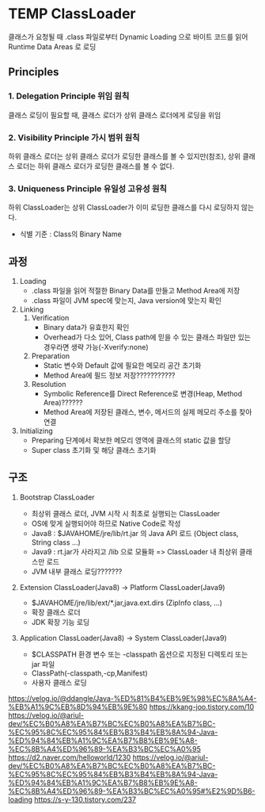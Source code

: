 # TEMP ClassLoader
클래스가 요청될 때 .class 파일로부터 Dynamic Loading 으로 바이트 코드를 읽어 Runtime Data Areas 로 로딩

## Principles
### 1. Delegation Principle 위임 원칙
클래스 로딩이 필요할 때, 클래스 로더가 상위 클래스 로더에게 로딩을 위임
### 2. Visibility Principle 가시 범위 원칙
하위 클래스 로더는 상위 클래스 로더가 로딩한 클래스를 볼 수 있지만(참조), 상위 클래스 로더는 하위 클래스 로더가 로딩한 클래스를 볼 수 없다.   
### 3. Uniqueness Principle 유일성 고유성 원칙
하위 ClassLoader는 상위 ClassLoader가 이미 로딩한 클래스를 다시 로딩하지 않는다.
- 식별 기준 : Class의 Binary Name

## 과정
1. Loading
    - .class 파일을 읽어 적절한 Binary Data를 만들고 Method Area에 저장
    - .class 파일이 JVM spec에 맞는지, Java version에 맞는지 확인
2. Linking
    1) Verification
        - Binary data가 유효한지 확인
        - Overhead가 다소 있어, Class path에 믿을 수 있는 클래스 파일만 있는 경우라면 생략 가능(-Xverify:none)
    2) Preparation
        - Static 변수와 Default 값에 필요한 메모리 공간 초기화
        - Method Area에 필드 정보 저장???????????
    3) Resolution
        - Symbolic Reference를 Direct Reference로 변경(Heap, Method Area)??????
        - Method Area에 저장된 클래스, 변수, 메서드의 실제 메모리 주소를 찾아 연결
3. Initializing
    - Preparing 단계에서 확보한 메모리 영역에 클래스의 static 값을 할당
    - Super class 초기화 및 해당 클래스 초기화


## 구조

1. Bootstrap ClassLoader
    - 최상위 클래스 로더, JVM 시작 시 최초로 실행되는 ClassLoader
    - OS에 맞게 실행되어야 하므로 Native Code로 작성
    - Java8 : $JAVAHOME/jre/lib/rt.jar 의 Java API 로드 (Object class, String class ...)
    - Java9 : rt.jar가 사라지고 /lib 으로 모듈화 => ClassLoader 내 최상위 클래스만 로드
    - JVM 내부 클래스 로딩???????

2. Extension ClassLoader(Java8) -> Platform ClassLoader(Java9)
    - $JAVAHOME/jre/lib/ext/*.jar,java.ext.dirs (ZipInfo class, ...)
    - 확장 클래스 로더
    - JDK 확장 기능 로딩

3. Application ClassLoader(Java8) -> System ClassLoader(Java9)
    - $CLASSPATH 환경 변수 또는 -classpath 옵션으로 지정된 디렉토리 또는 jar 파일
    - ClassPath(-classpath,-cp,Manifest)
    - 사용자 클래스 로딩


https://velog.io/@ddangle/Java-%ED%81%B4%EB%9E%98%EC%8A%A4-%EB%A1%9C%EB%8D%94%EB%9E%80
https://kkang-joo.tistory.com/10
https://velog.io/@ariul-dev/%EC%B0%A8%EA%B7%BC%EC%B0%A8%EA%B7%BC-%EC%95%8C%EC%95%84%EB%B3%B4%EB%8A%94-Java-%ED%94%84%EB%A1%9C%EA%B7%B8%EB%9E%A8-%EC%8B%A4%ED%96%89-%EA%B3%BC%EC%A0%95
https://d2.naver.com/helloworld/1230
https://velog.io/@ariul-dev/%EC%B0%A8%EA%B7%BC%EC%B0%A8%EA%B7%BC-%EC%95%8C%EC%95%84%EB%B3%B4%EB%8A%94-Java-%ED%94%84%EB%A1%9C%EA%B7%B8%EB%9E%A8-%EC%8B%A4%ED%96%89-%EA%B3%BC%EC%A0%95#%E2%9D%B6-loading
https://s-y-130.tistory.com/237